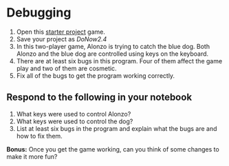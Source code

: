 # Debugging

1. Open this [starter project](https://snap.berkeley.edu/snap/snap.html#present:Username=andrewspiece&ProjectName=Do_Now%202.4_Starter) game.
2. Save your project as _DoNow2.4_
3. In this two-player game, Alonzo is trying to catch the blue dog. Both Alonzo and the blue dog are controlled using keys on the keyboard.
4. There are at least six bugs in this program. Four of them affect the game play and two of them are cosmetic.
5. Fix all of the bugs to get the program working correctly.

## Respond to the following in your notebook

1. What keys were used to control Alonzo?
2. What keys were used to control the dog?
3. List at least six bugs in the program and explain what the bugs are and how to fix them.

__Bonus:__ Once you get the game working, can you think of some changes to make it more fun?
